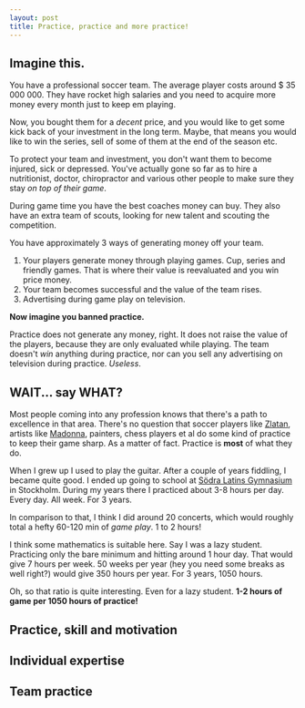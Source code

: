 ```yaml
---
layout: post
title: Practice, practice and more practice! 
---
```


## Imagine this.

You have a professional soccer team. The average player costs around $ 35 000 000. 
They have rocket high salaries and you need to acquire more money every month just
to keep em playing.  

Now, you bought them for a *decent* price, and you would like to get some kick back
of your investment in the long term. Maybe, that means you would like to win the 
series, sell of some of them at the end of the season etc. 

To protect your team and investment, you don't want them to become injured, sick 
or depressed. You've actually gone so far as to hire a nutritionist, doctor, 
chiropractor and various other people to make sure they stay *on top of their game*.

During game time you have the best coaches money can buy. They also have an extra
team of scouts, looking for new talent and scouting the competition.

You have approximately 3 ways of generating money off your team.

  1. Your players generate money through playing games. Cup, series and friendly games.
     That is where their value is reevaluated and you win price money. 
  2. Your team becomes successful and the value of the team rises.
  3. Advertising during game play on television.

**Now imagine you banned practice.**

Practice does not generate any money, right. It does not raise the value of the players, because they are only evaluated
while playing. The team doesn't *win* anything during practice, nor can you sell
any advertising on television during practice. *Useless*. 

## WAIT... say WHAT?
Most people coming into any profession knows that there's a path to excellence in
that area. There's no question that soccer players like [Zlatan](https://en.wikipedia.org/wiki/Zlatan_Ibrahimovi%C4%87), 
artists like [Madonna](https://en.wikipedia.org/wiki/Madonna_(entertainer)), painters, chess players et al
 do some kind of practice to keep their game sharp.
As a matter of fact. Practice is **most** of what they do.

When I grew up I used to play the guitar. After a couple of years fiddling, I became 
quite good. I ended up going to school at [Södra Latins Gymnasium](http://sodralatinsgymnasium.stockholm.se/)
in Stockholm. During my years there I practiced about 3-8 hours per day. Every day. All week. 
For 3 years.

In comparison to that, I think I did around 20 concerts, which would roughly total a hefty 60-120 min of 
*game play*. 1 to 2 hours!

I think some mathematics is suitable here.
Say I was a lazy student. Practicing only the bare minimum and hitting around 1 hour day.
That would give 7 hours per week. 50 weeks per year (hey you need some breaks as well right?)
would give 350 hours per year. For 3 years, 1050 hours. 

Oh, so that ratio is quite interesting. Even for a lazy student. **1-2 hours of game per 
1050 hours of practice!**

## Practice, skill and motivation

## Individual expertise

## Team practice
